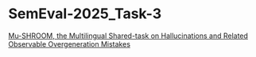 # SemEval-2025_Task-3
 [Mu-SHROOM, the Multilingual Shared-task on Hallucinations and Related Observable Overgeneration Mistakes](https://helsinki-nlp.github.io/shroom/)
